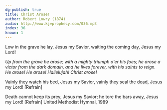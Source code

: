 ```yaml
---
dg-publish: true
title: Christ Arose!
author: Robert Lowry (1874)
audio: http://www.kjvprophecy.com/036.mp3
index: 36
known: 1
---
```


Low in the grave he lay, Jesus my Savior,
waiting the coming day, Jesus my Lord!

*Up from the grave he arose;
with a mighty triumph o'er his foes;
he arose a victor from the dark domain,
and he lives forever, with his saints to reign.
He arose! He arose! Hallelujah! Christ arose!*

Vainly they watch his bed, Jesus my Savior,
vainly they seal the dead, Jesus my Lord! [Refrain]

Death cannot keep its prey, Jesus my Savior;
he tore the bars away, Jesus my Lord! [Refrain]
United Methodist Hymnal, 1989